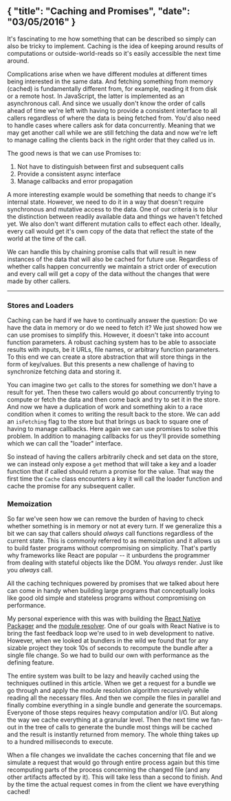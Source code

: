 {
  "title": "Caching and Promises",
  "date": "03/05/2016"
}
---

It's fascinating to me how something that can be described so simply can also be
tricky to implement. Caching is the idea of keeping around results of
computations or outside-world-reads so it's easily accessible the next time
around.

Complications arise when we have different modules at different times being
interested in the same data. And fetching something from memory (cached) is
fundamentally different from, for example, reading it from disk or a remote
host. In JavaScript, the latter is implemented as an asynchronous call. And
since we usually don't know the order of calls ahead of time we're left with
having to provide a consistent interface to all callers regardless of where the
data is being fetched from. You'd also need to handle cases where callers ask
for data concurrently. Meaning that we may get another call while we are still
fetching the data and now we're left to manage calling the clients back in the
right order that they called us in.

The good news is that we can use Promises to:

1. Not have to distinguish between first and subsequent calls
2. Provide a consistent async interface
3. Manage callbacks and error propagation

<script src="//repl.it/embed/BtUs/11.js"></script>

A more interesting example would be something that needs to change it's internal
state. However, we need to do it in a way that doesn't require synchronous and
mutative access to the data. One of our criteria is to blur the distinction between readily
available data and things we haven't fetched yet. We also don't want different
mutation calls to effect each other. Ideally, every call would get it's own copy
of the data that reflect the state of the world at the time of the call.

We can handle this by chaining promise calls that will result in new instances
of the data that will also be cached for future use. Regardless of whether calls
happen concurrently we maintain a strict order of execution and every call will
get a copy of the data without the changes that were made by other callers.

<script src="//repl.it/embed/BtUs/12.js"></script>

------------------------------------------------

### Stores and Loaders

Caching can be hard if we have to continually answer the question: Do we have
the data in memory or do we need to fetch it? We just showed how we can use
promises to simplify this. However, it doesn't take into account function
parameters. A robust caching system has to be able to associate results with
inputs, be it URLs, file names, or arbitrary function parameters. To this end we
can create a store abstraction that will store things in the form of key/values.
But this presents a new challenge of having to synchronize fetching data and
storing it.

You can imagine two `get` calls to the stores for something we don't have a
result for yet. Then these two callers would go about concurrently trying to
compute or fetch the data and then come back and try to set it in the store. And
now we have a duplication of work and something akin to a race condition when it
comes to writing the result back to the store. We can add an `isFetching` flag
to the store but that brings us back to square one of having to manage
callbacks. Here again we can use promises to solve this problem. In addition
to managing callbacks for us they'll provide something which we can call the
"loader" interface.

<script src="//repl.it/embed/BtUs/9.js"></script>

So instead of having the callers arbitrarily check and set data on the store, we
can instead only expose a `get` method that will take a key and a loader
function that if called should return a promise for the value. That way the
first time the `Cache` class encounters a key it will call the loader function
and cache the promise for any subsequent caller.

### Memoization

So far we've seen how we can remove the burden of having to check whether something
is in memory or not at every turn. If we
generalize this a bit we can say that callers should *always* call functions
regardless of the current state. This is commonly referred to as
memoization and it allows us to build faster programs without compromising on
simplicity. That's partly why frameworks like React are popular -- it unburdens
the programmer from dealing with stateful objects like the DOM. You *always* render.
Just like you *always* call.

All the caching techniques powered by promises that we talked about here can
come in handy when building large programs that conceptually looks like
good old simple and stateless programs without compromising on performance.

My personal experience with this was with building the [React Native
Packager](https://github.com/facebook/react-native/tree/87245b2d40a865290fbeb4d8f5474fb8b5c1b891/packager)
and the [module resolver](https://github.com/facebook/node-haste).
One of our goals with React Native is to bring the fast feedback loop we're used
to in web development to native. However, when we looked at
bundlers in the wild we found that for any sizable project they took
10s of seconds to recompute the bundle after a single file change.
So we had to build our own with performance as the defining feature.

The entire system was built to be lazy and heavily cached using the techniques
outlined in this article. When we get a request for a bundle
we go through and  apply the module resolution algorithm
recursively while reading all the necessary files. And then we compile the files
in parallel and finally combine everything in a single bundle and generate the
sourcemaps. Everyone of those steps requires heavy computation and/or I/O. But
along the way we cache everything at a granular level. Then the next time we
fan-out in the tree of calls to generate the bundle most things will be cached
and the result is instantly returned from memory. The whole thing takes up to a
hundred milliseconds to execute.

When a file changes we invalidate the caches concerning that file and we simulate
a request that would go through entire process again but this time recomputing
parts of the process concerning the changed file (and any other artifacts
affected by it). This will take less than a second to
finish. And by the time the actual request comes in from the client we have
everything cached!
